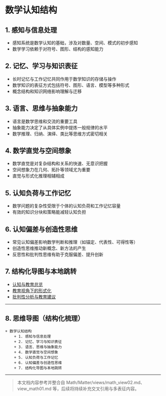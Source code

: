 # 数学认知结构

## 1. 感知与信息处理

- 感知系统是数学认知的基础，涉及对数量、空间、模式的初步感知
- 数学学习依赖于对符号、图形、结构的感知能力

## 2. 记忆、学习与知识表征

- 长时记忆与工作记忆共同作用于数学知识的存储与操作
- 数学知识的表征方式包括符号、图形、语言、模型等多种形式
- 概念结构和知识网络影响理解与迁移

## 3. 语言、思维与抽象能力

- 语言是数学思维和交流的重要工具
- 抽象能力决定了从具体实例中提炼一般规律的水平
- 数学推理、归纳、演绎、类比等思维方式密切相关

## 4. 数学直觉与空间想象

- 数学直觉是对复杂结构和关系的快速、无意识把握
- 空间想象力在几何、拓扑等领域尤为重要
- 直觉与形式化推理相辅相成

## 5. 认知负荷与工作记忆

- 数学问题的复杂性受限于个体的认知负荷和工作记忆容量
- 有效的知识分块和策略能减轻认知负担

## 6. 认知偏差与创造性思维

- 常见认知偏差影响数学判断和推理（如锚定、代表性、可得性等）
- 创造性思维推动新概念、新方法的产生
- 反思性和批判性思维有助于克服偏差、提升创新

## 7. 结构化导图与本地跳转

- [认知与教育总览](./00-认知与教育总览.md)
- [教育视角下的形式化](./02-教育视角下的形式化.md)
- [批判性分析与教育建议](./03-批判性分析与教育建议.md)

---

## 8. 思维导图（结构化梳理）

```text
+ 数学认知结构
    + 1. 感知与信息处理
    + 2. 记忆、学习与知识表征
    + 3. 语言、思维与抽象能力
    + 4. 数学直觉与空间想象
    + 5. 认知负荷与工作记忆
    + 6. 认知偏差与创造性思维
    + 7. 结构化导图与本地跳转
```

---

> 本文档内容参考并整合自 Math/Matter/views/math_view02.md、view_math01.md 等，后续将持续补充交叉引用与多表征内容。
